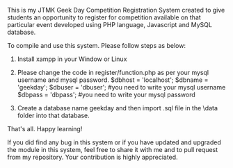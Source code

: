 This is my JTMK Geek Day Competition Registration System created to give students an opportunity to register for competition available on that particular event developed using PHP language, Javascript and MySQL database.

To compile and use this system. Please follow steps as below:
1. Install xampp in your Window or Linux
2. Please change the code in register/function.php as per your mysql username and mysql password.
	$dbhost = 'localhost';
	$dbname = 'geekday';
	$dbuser = 'dbuser'; #you need to write your mysql username
	$dbpass = 'dbpass'; #you need to write your mysql password

3. Create a database name geekday and then import .sql file in the \data folder into that database.

That's all. Happy learning!

If you did find any bug in this system or if you have updated and upgraded the module in this system, feel free to share it with me and to pull request from my repository.
Your contribution is highly appreciated.
